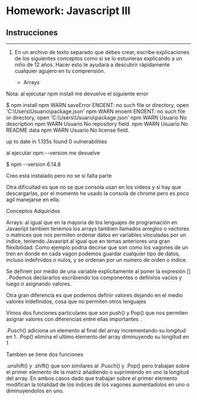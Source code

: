 # Homework: Javascript III

## Instrucciones
---
1. En un archivo de texto separado que debes crear, escribe explicaciones de los siguientes conceptos como si se lo estuvieras explicando a un niño de 12 años. Hacer esto te ayudará a descubrir rápidamente cualquier agujero en tu comprensión.

	* Arrays



Nota: al ejecutar npm install me devuelve el siguiente error

$ npm install
npm WARN saveError ENOENT: no such file or directory, open 'C:\Users\Usuario\package.json'
npm WARN enoent ENOENT: no such file or directory, open 'C:\Users\Usuario\package.json'
npm WARN Usuario No description
npm WARN Usuario No repository field.
npm WARN Usuario No README data
npm WARN Usuario No license field.

up to date in 1.135s
found 0 vulnerabilities

al ejecutar npm --version me devuelve 

$ npm --version
6.14.8

Creo esta instalado pero no se si falta parte

Otra dificultad es que no se que consola usan en los videos y si hay que descargarlas, por el momento he usado la consola de chrome pero es poco agil manejarse en ella.


Conceptos Adquiridos

Arrays: al igual que en la mayoria de los lenguajes de programación en Javasript tambien tenemos los arrays tambien llamados arreglos o vectores o matrices que nos permiten ordenar datos en variables vinculadas por un indice, teniendo Javasript al igual que en temas anteriores una gran flexibilidad. Como ejemplo podria decirse que son como los vagones de un tren en donde en cada vagon podemos guardar cualquier tipo de datos, incluso indefinidos o nulos, y se ordenan por un numero de orden o indice.

Se definen por medio de una variable explicitamente al poner la expresión [] . 
Podemos declararlos escribiendo los componentes o definiros vacíos y luego ir asignando valores.

Otra gran diferencia es que podemos definir valores dejando en el medio valores indefinidos, cosa que no permiten otros lenguajes

Vimos dos funciones particulares que son push() y Pop() que nos permiten asignar valores con diferencias entre ellas importantes .

.Pusch() adiciona un elemento al final del array incrementando su longitud en 1.
.Pop() elimina el ultimo elemento del array diminuyendo su longitud en 1

Tambien se tiene dos funciones

.unshift() y .shift() que son similares al .Pusch() y .Pop() pero trabajan sobre el primer elemento de la matriz añadiendo o suprimiendo en uno la longitud del array. En ambos casos dado que trabajan sobre el primer elemento modifican la totalidad de los indices de los vagones aumentadolos en uno o diminuyendolos en uno.
